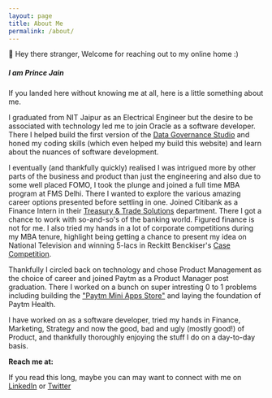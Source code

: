```yaml
---
layout: page
title: About Me
permalink: /about/
---
```


👋 Hey there stranger, Welcome for reaching out to my online home :)
<h5> I am Prince Jain </h5>

If you landed here without knowing me at all, here is a little something about me.

I graduated from NIT Jaipur as an Electrical Engineer but the desire to be associated with technology led me to join Oracle as a software developer. There I helped build the first version of the [Data Governance Studio](https://docs.oracle.com/cd/E93133_01/PDF/8.0.6.0.0/OFSAA_DM_Pack_DGS_US_Regulatory_Reporting_8.0.6.0.0_User_Guide.pdf) and honed my coding skills (which even helped my build this website) and learn about the nuances of software development.

I eventually (and thankfully quickly) realised I was intrigued more by other parts of the business and product than just the engineering and also due to some well placed FOMO, I took the plunge and joined a full time MBA program at FMS Delhi.
There I wanted to explore the various amazing career options presented before settling in one. Joined Citibank as a Finance Intern in their [Treasury & Trade Solutions](https://www.citibank.com/tts) department. There I got a chance to work with so-and-so's of the banking world. Figured finance is not for me.
I also tried my hands in a lot of corporate competitions during my MBA tenure, highlight being getting a chance to present my idea on National Television and winning 5-lacs in Reckitt Benckiser's [Case Competition](https://www.youtube.com/watch?v=180lua2YSTI&t=502s).

Thankfully I circled back on technology and chose Product Management as the choice of career and joined Paytm as a Product Manager post graduation. There I worked on a bunch on super intresting 0 to 1 problems including building the ["Paytm Mini Apps Store"](https://www.youtube.com/watch?v=nuK7Ct59Vyk&t=3161s) and laying the foundation of Paytm Health.

I have worked on as a software developer, tried my hands in Finance, Marketing, Strategy and now the good, bad and ugly (mostly good!) of Product, and thankfully thoroughly enjoying the stuff I do on a day-to-day basis.

**Reach me at:**

If you read this long, maybe you can may want to connect with me on [LinkedIn](https://in.linkedin.com/in/princejain17) or [Twitter](https://twitter.com/Prince_Jain17)
